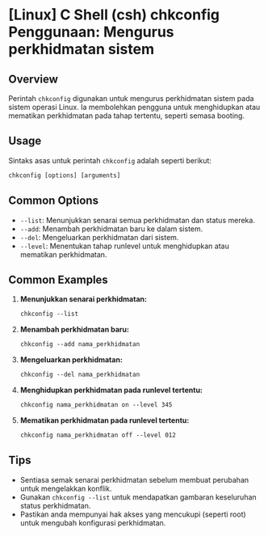 # [Linux] C Shell (csh) chkconfig Penggunaan: Mengurus perkhidmatan sistem

## Overview
Perintah `chkconfig` digunakan untuk mengurus perkhidmatan sistem pada sistem operasi Linux. Ia membolehkan pengguna untuk menghidupkan atau mematikan perkhidmatan pada tahap tertentu, seperti semasa booting.

## Usage
Sintaks asas untuk perintah `chkconfig` adalah seperti berikut:

```csh
chkconfig [options] [arguments]
```

## Common Options
- `--list`: Menunjukkan senarai semua perkhidmatan dan status mereka.
- `--add`: Menambah perkhidmatan baru ke dalam sistem.
- `--del`: Mengeluarkan perkhidmatan dari sistem.
- `--level`: Menentukan tahap runlevel untuk menghidupkan atau mematikan perkhidmatan.

## Common Examples
1. **Menunjukkan senarai perkhidmatan:**
   ```csh
   chkconfig --list
   ```

2. **Menambah perkhidmatan baru:**
   ```csh
   chkconfig --add nama_perkhidmatan
   ```

3. **Mengeluarkan perkhidmatan:**
   ```csh
   chkconfig --del nama_perkhidmatan
   ```

4. **Menghidupkan perkhidmatan pada runlevel tertentu:**
   ```csh
   chkconfig nama_perkhidmatan on --level 345
   ```

5. **Mematikan perkhidmatan pada runlevel tertentu:**
   ```csh
   chkconfig nama_perkhidmatan off --level 012
   ```

## Tips
- Sentiasa semak senarai perkhidmatan sebelum membuat perubahan untuk mengelakkan konflik.
- Gunakan `chkconfig --list` untuk mendapatkan gambaran keseluruhan status perkhidmatan.
- Pastikan anda mempunyai hak akses yang mencukupi (seperti root) untuk mengubah konfigurasi perkhidmatan.